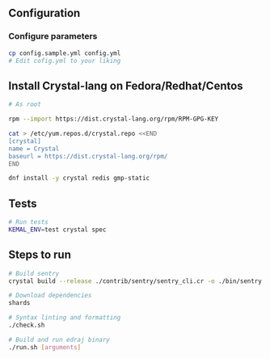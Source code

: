 

## Configuration

### Configure parameters

```bash
cp config.sample.yml config.yml
# Edit cofig.yml to your liking
```

## Install Crystal-lang on Fedora/Redhat/Centos

```bash
# As root

rpm --import https://dist.crystal-lang.org/rpm/RPM-GPG-KEY

cat > /etc/yum.repos.d/crystal.repo <<END
[crystal]
name = Crystal
baseurl = https://dist.crystal-lang.org/rpm/
END

dnf install -y crystal redis gmp-static
```

## Tests

```bash
# Run tests
KEMAL_ENV=test crystal spec
```

## Steps to run

```bash
# Build sentry
crystal build --release ./contrib/sentry/sentry_cli.cr -o ./bin/sentry

# Download dependencies
shards

# Syntax linting and formatting
./check.sh

# Build and run edraj binary
./run.sh [arguments] 
```

